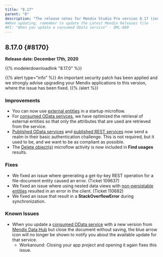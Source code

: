 ```yaml
---
title: "8.17"
parent: "8"
description: "The release notes for Mendix Studio Pro version 8.17 (including all patches) with details on new features, bug fixes, and known issues."
#When updating, remember to update the Latest Mendix Releases file
#KI: "When you update a consumed OData service" - DML-889
---
```


## 8.17.0 {#8170}

**Release date: December 17th, 2020**

{{% modelerdownloadlink "8.17.0" %}}

{{% alert type="info" %}}
An important security patch has been applied and we strongly advise upgrading your Mendix applications to this version, where the issue has been fixed.
{{% /alert %}}

### Improvements

* You can now use [external entities](/refguide/external-entities) in a startup microflow.
* For [consumed OData serivces](/refguide/consumed-odata-services), we have optimized the retrieval of external entities so that only the attributes that are used are retrieved from the service.
* [Published OData services](/refguide/published-odata-services) and [published REST services](/refguide/published-rest-services) now send a realm in their basic authentication challenge. This is not required, but it used to be, and we want to be as compliant as possible.
* The [Delete object(s)](/refguide/deleting-objects) microflow activity is now included in **Find usages** results.

### Fixes

* We fixed an issue where generating a get-by-key REST operation for a file-document entity caused an error. (Ticket 109637)
* We fixed an issue where using nested data views with [non-persistable entities](/refguide/persistability#non-persistable) resulted in an error in the client. (Ticket 110682)
* We fixed an issue that result in a **StackOverflowError** during synchronization.

### Known Issues

* When you update a [consumed OData service](/refguide/consumed-odata-service) with a new version from [Mendix Data Hub](/data-hub/index) but close the document without saving, the blue arrow icon will no longer be shown to notify you about the available update for that service.
	* Workaround: Closing your app project and opening it again fixes this issue.

